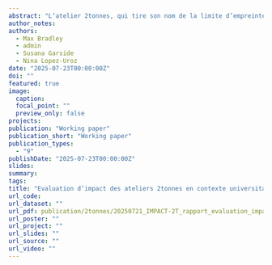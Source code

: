 ```yaml
---
abstract: "L’atelier 2tonnes, qui tire son nom de la limite d’empreinte carbone individuelle à atteindre pour respecter l’Accord de Paris, est un outil pédagogique de sensibilisation à la transition écologique. D’abord destiné au grand public, il est désormais largement diffusé dans les universités françaises. Malgré son succès, peu d’évaluations indépendantes à grande échelle ont été menées sur son impact réel. Ce rapport présente les résultats d’une évaluation d’impact randomisée de ces ateliers, menée par une équipe de chercheur·es de l’EPFL et de l’Institut Universitaire Européen. L’objectif : comprendre si et comment l’atelier modifie les connaissances, attitudes, perceptions politiques et comportements environnementaux des étudiant·es. Entre août 2024 et juin 2025, 167 ateliers ont été organisés dans 10 établissements d’enseignement supérieur, regroupant 1 845 participant·es. L’analyse repose sur des questionnaires distribués avant, après et six semaines après les ateliers."
author_notes:
authors:
  - Max Bradley
  - admin
  - Susana Garside
  - Nina Lopez-Uroz
date: "2025-07-23T00:00:00Z"
doi: ""
featured: true
image:
  caption: 
  focal_point: ""
  preview_only: false
projects:
publication: "Working paper"
publication_short: "Working paper"
publication_types:
  - "9"
publishDate: "2025-07-23T00:00:00Z"
slides:
summary:
tags:
title: "Evaluation d’impact des ateliers 2tonnes en contexte universitaire"
url_code:
url_dataset: ""
url_pdf: publication/2tonnes/20250721_IMPACT-2T_rapport_evaluation_impact.pdf
url_poster: ""
url_project: ""
url_slides: ""
url_source: ""
url_video: ""
---
```



